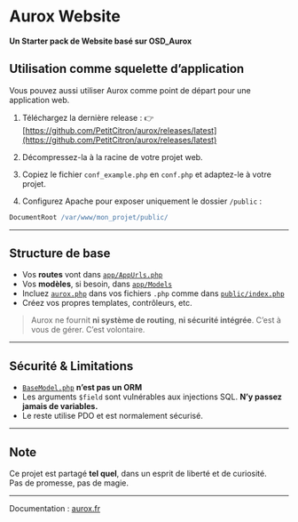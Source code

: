 # Aurox Website

**Un Starter pack de Website basé sur OSD_Aurox**



## Utilisation comme squelette d’application

Vous pouvez aussi utiliser Aurox comme point de départ pour une application web.

1. Téléchargez la dernière release :
   👉 [https://github.com/PetitCitron/aurox/releases/latest](https://github.com/PetitCitron/aurox/releases/latest)

2. Décompressez-la à la racine de votre projet web.


3. Copiez le fichier `conf_example.php` en `conf.php` et adaptez-le à votre projet.

5. Configurez Apache pour exposer uniquement le dossier `/public` :

```apache
DocumentRoot /var/www/mon_projet/public/
```

---

## Structure de base

* Vos **routes** vont dans [`app/AppUrls.php`](app/AppUrls.php)
* Vos **modèles**, si besoin, dans [`app/Models`](app/Models)
* Incluez [`aurox.php`](aurox.php) dans vos fichiers `.php` comme dans [`public/index.php`](public/index.php)
* Créez vos propres templates, contrôleurs, etc.

> Aurox ne fournit **ni système de routing**, **ni sécurité intégrée**.
> C’est à vous de gérer. C’est volontaire.

---

## Sécurité & Limitations

* [`BaseModel.php`](src/OsdAurox/BaseModel.php) **n’est pas un ORM**
* Les arguments `$field` sont vulnérables aux injections SQL. **N’y passez jamais de variables.**
* Le reste utilise PDO et est normalement sécurisé.

---

## Note 

Ce projet est partagé **tel quel**, dans un esprit de liberté et de curiosité. <br>
Pas de promesse, pas de magie.

---

Documentation : [aurox.fr](https://aurox.fr)

